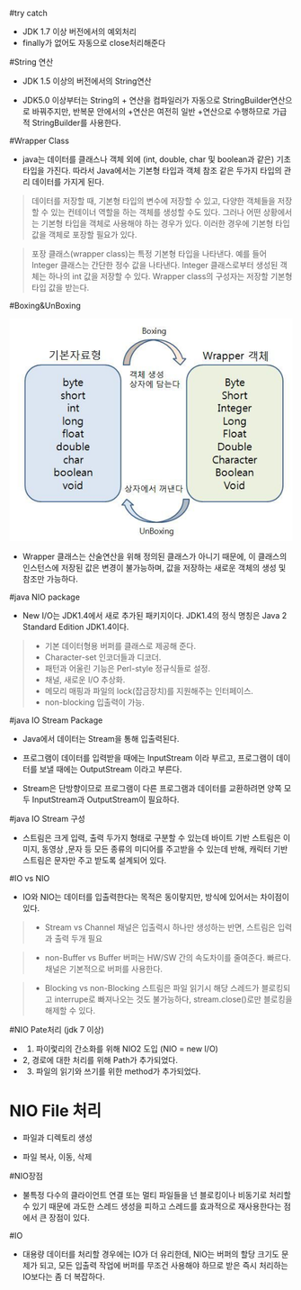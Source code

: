 ﻿#try catch

- JDK 1.7 이상 버전에서의 예외처리
- finally가 없어도 자동으로 close처리해준다

#String 연산
- JDK 1.5 이상의 버전에서의 String연산

- JDK5.0 이상부터는 String의 + 연산을 컴파일러가 자동으로  StringBuilder연산으로 바꿔주지만, 반복문 안에서의 +연산은 여전히 일반 +연산으로 수행하므로 가급적 StringBuilder를 사용한다.


#Wrapper Class

- java는 데이터를 클래스나 객체 외에 (int, double, char 및 boolean과 같은) 기초 타입을 가진다. 따라서 Java에서는 기본형 타입과 객체 참조 같은 두가지 타입의 관리 데이터를 가지게 된다.

 > 데이터를 저장할 때, 기본형 타입의 변수에 저장할 수 있고, 다양한 객체들을 저장할 수 있는 컨테이너 역할을 하는 객체를 생성할 수도 있다. 그러나 어떤 상황에서는 기본형 타입을 객체로 사용해야 하는 경우가 있다. 이러한 경우에 기본형 타입 값을 객체로 포장할 필요가 있다. 

 > 포장 클래스(wrapper class)는 특정 기본형 타입을 나타낸다. 예를 들어 Integer 클래스는 간단한 정수 값을 나타낸다. Integer 클래스로부터 생성된 객체는 하나의 int 값을 저장할 수 있다. Wrapper class의 구성자는 저장할 기본형 타입 값을 받는다.

#Boxing&UnBoxing

![boxing_unboxing](https://github.com/yseok/day_study/blob/master/image/2%EC%A3%BC%EC%B0%A8/170120/boxing_unboxing.jpg)

- Wrapper 클래스는 산술연산을 위해 정의된 클래스가 아니기 때문에, 이 클래스의 인스턴스에 저장된 값은 변경이 불가능하며, 값을 저장하는 새로운 객체의 생성 및 참조만 가능하다.


#java NIO package

- New I/O는 JDK1.4에서 새로 추가된 패키지이다. JDK1.4의 정식 명칭은 Java 2 Standard Edition JDK1.4이다.

> - 기본 데이터형용 버퍼를 클래스로 제공해 준다.
> - Character-set 인코더들과 디코더.
> - 패턴과 어울린 기능은 Perl-style 정규식들로 설정.
> - 채널, 새로운 I/O 추상화.
> - 메모리 매핑과 파일의 lock(잡금장치)를 지원해주는 인터페이스.
> - non-blocking 입출력이 가능.

#java IO Stream Package
 - Java에서 데이터는 Stream을 통해 입출력된다. 
 
- 프로그램이 데이터를 입력받을 때에는 InputStream 이라 부르고, 프로그램이 데이터를 보낼 때에는 OutputStream 이라고 부른다.

 - Stream은 단방향이므로 프로그램이 다른 프로그램과 데이터를 교환하려면 양쪽 모두 InputStream과 OutputStream이 필요하다.


#java IO Stream 구성
 - 스트림은 크게 입력, 출력 두가지 형태로 구분할 수 있는데 바이트 기반 스트림은 이미지, 동영상 ,문자 등 모든 종류의 미디어를 주고받을 수 있는데 반해, 캐릭터 기반 스트림은 문자만 주고 받도록 설계되어 있다.

#IO vs NIO

- IO와 NIO는 데이터를 입출력한다는 목적은 동이랗지만, 방식에 있어서는 차이점이 있다.

> - Stream vs Channel
채널은 입출력시 하나만 생성하는 반면, 스트림은 입력과 출력 두개 필요

> - non-Buffer vs Buffer
버퍼는 HW/SW 간의 속도차이를 줄여준다. 빠르다. 채널은 기본적으로 버퍼를 사용한다.

> - Blocking vs non-Blocking
스트림은 파일 읽기시 해당 스레드가 블로킹되고 ‌interrupe로 빠져나오는 것도 불가능하다, stream.close()로만 블로킹을 해제할 수 있다.

#NIO Pate처리 (jdk 7 이상)

 - 1. 파이렃리의 간소화를 위해 NIO2 도입 (NIO = new I/O)
 - 2, 경로에 대한 처리를 위해 Path가 추가되었다.
 - 3. 파일의 읽기와 쓰기를 위한 method가 추가되었다.


# NIO File 처리

- 파일과 디렉토리 생성

- 파일 복사, 이동, 삭제


#NIO장점
- 불특정 다수의 클라이언트 연결 또는 멀티 파일들을 넌 블로킹이나 비동기로 처리할 수 있기 때문에 과도한 스레드 생성을 피하고 스레드를 효과적으로 재사용한다는 점에서 큰 장점이 있다.

#IO
- 대용량 데이터를 처리할 경우에는 IO가 더 유리한데, NIO는 버퍼의 할당 크기도 문제가 되고, 모든 입출력 작업에 버퍼를 무조건 사용해야 하므로 받은 즉시 처리하는 IO보다는 좀 더 복잡하다.
